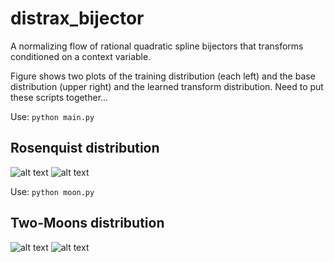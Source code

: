 # distrax_bijector

A normalizing flow of rational quadratic spline bijectors that transforms conditioned on a context variable.

Figure shows two plots of the training distribution (each left) and the base distribution (upper right) and the learned transform distribution. Need to put these scripts together...

Use:
```python main.py``` 

## Rosenquist distribution
![alt text](https://github.com/homerjed/distrax_bijector/blob/main/imgs/sample000000.png)
![alt text](https://github.com/homerjed/distrax_bijector/blob/main/imgs/sample007990.png)

Use:
```python moon.py``` 
## Two-Moons distribution
![alt text](https://github.com/homerjed/distrax_bijector/blob/main/imgs/sample000000_moon.png)
![alt text](https://github.com/homerjed/distrax_bijector/blob/main/imgs/sample007990_moon.png)
